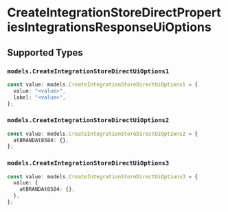 # CreateIntegrationStoreDirectPropertiesIntegrationsResponseUiOptions


## Supported Types

### `models.CreateIntegrationStoreDirectUiOptions1`

```typescript
const value: models.CreateIntegrationStoreDirectUiOptions1 = {
  value: "<value>",
  label: "<value>",
};
```

### `models.CreateIntegrationStoreDirectUiOptions2`

```typescript
const value: models.CreateIntegrationStoreDirectUiOptions2 = {
  atBRANDAt8584: {},
};
```

### `models.CreateIntegrationStoreDirectUiOptions3`

```typescript
const value: models.CreateIntegrationStoreDirectUiOptions3 = {
  value: {
    atBRANDAt8584: {},
  },
};
```

